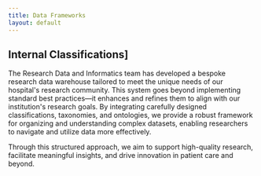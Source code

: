 ```yaml
---
title: Data Frameworks
layout: default
---
```


## Internal Classifications]
The Research Data and Informatics team has developed a bespoke research data warehouse tailored to meet the unique needs of our hospital's research community. This system goes beyond implementing standard best practices—it enhances and refines them to align with our institution's research goals. By integrating carefully designed classifications, taxonomies, and ontologies, we provide a robust framework for organizing and understanding complex datasets, enabling researchers to navigate and utilize data more effectively.

Through this structured approach, we aim to support high-quality research, facilitate meaningful insights, and drive innovation in patient care and beyond.
